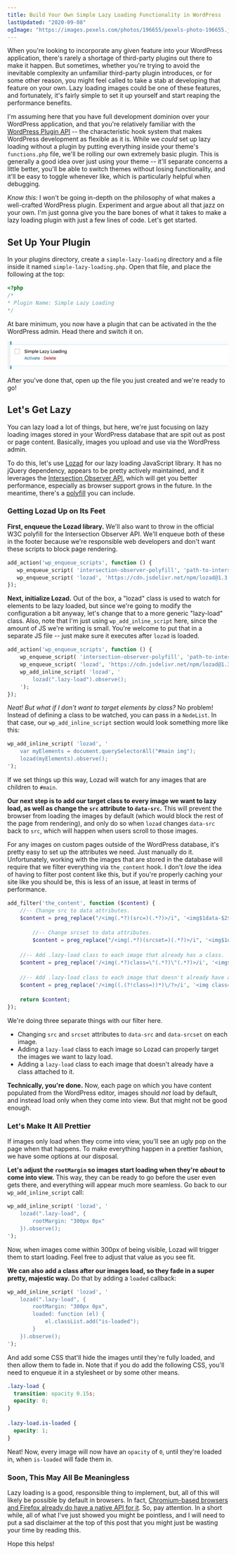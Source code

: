 ```yaml
---
title: Build Your Own Simple Lazy Loading Functionality in WordPress
lastUpdated: "2020-09-08"
ogImage: "https://images.pexels.com/photos/196655/pexels-photo-196655.jpeg"
---
```


When you're looking to incorporate any given feature into your WordPress application, there's rarely a shortage of third-party plugins out there to make it happen. But sometimes, whether you're trying to avoid the inevitable complexity an unfamiliar third-party plugin introduces, or for some other reason, you might feel called to take a stab at developing that feature on your own. Lazy loading images could be one of these features, and fortunately, it's fairly simple to set it up yourself and start reaping the performance benefits.

I'm assuming here that you have full development dominion over your WordPress application, and that you're relatively familiar with the [WordPress Plugin API](https://codex.wordpress.org/Plugin_API) -- the characteristic hook system that makes WordPress development as flexible as it is. While we _could_ set up lazy loading without a plugin by putting everything inside your theme's `functions.php` file, we'll be rolling our own extremely basic plugin. This is generally a good idea over just using your theme -- it'll separate concerns a little better, you'll be able to switch themes without losing functionality, and it'll be easy to toggle whenever like, which is particularly helpful when debugging.

_Know this:_ I won't be going in-depth on the philosophy of what makes a well-crafted WordPress plugin. Experiment and argue about all that jazz on your own. I'm just gonna give you the bare bones of what it takes to make a lazy loading plugin with just a few lines of code. Let's get started.

## Set Up Your Plugin

In your plugins directory, create a `simple-lazy-loading` directory and a file inside it named `simple-lazy-loading.php`. Open that file, and place the following at the top:

```php
<?php
/*
* Plugin Name: Simple Lazy Loading
*/
```

At bare minimum, you now have a plugin that can be activated in the the WordPress admin. Head there and switch it on.

![Activate Simple Lazy Loading Plugin](simple-lazy-loading.jpg)

After you've done that, open up the file you just created and we're ready to go!

## Let's Get Lazy

You can lazy load a lot of things, but here, we're just focusing on lazy loading images stored in your WordPress database that are spit out as post or page content. Basically, images you upload and use via the WordPress admin.

To do this, let's use [Lozad](https://github.com/ApoorvSaxena/lozad.js) for our lazy loading JavaScript library. It has no jQuery dependency, appears to be pretty actively maintained, and it leverages the [Intersection Observer API](https://developer.mozilla.org/en-US/docs/Web/API/Intersection_Observer_API), which will get you better performance, especially as browser support grows in the future. In the meantime, there's a [polyfill](https://github.com/w3c/IntersectionObserver/tree/master/polyfill) you can include.

### Getting Lozad Up on Its Feet

**First, enqueue the Lozad library.** We'll also want to throw in the official W3C polyfill for the Intersection Observer API. We'll enqueue both of these in the footer because we're responsible web developers and don't want these scripts to block page rendering.

```php
add_action('wp_enqueue_scripts', function () {
   wp_enqueue_script( 'intersection-observer-polyfill', 'path-to-intersection-observer.js', [], null, true );
   wp_enqueue_script( 'lozad', 'https://cdn.jsdelivr.net/npm/lozad@1.3.0/dist/lozad.min.js', ['intersection-observer-polyfill'], null, true );
});
```

**Next, initialize Lozad.** Out of the box, a "lozad" class is used to watch for elements to be lazy loaded, but since we're going to modify the configuration a bit anyway, let's change that to a more generic "lazy-load" class. Also, note that I'm just using `wp_add_inline_script` here, since the amount of JS we're writing is small. You're welcome to put that in a separate JS file -- just make sure it executes after `lozad` is loaded.

```php
add_action('wp_enqueue_scripts', function () {
    wp_enqueue_script( 'intersection-observer-polyfill', 'path-to-intersection-observer.js', [], null, true );
    wp_enqueue_script( 'lozad', 'https://cdn.jsdelivr.net/npm/lozad@1.3.0/dist/lozad.min.js', ['intersection-observer-polyfill'], null, true );
    wp_add_inline_script( 'lozad', '
        lozad(".lazy-load").observe();
    ');
});
```

_Neat! But what if I don't want to target elements by class?_ No problem! Instead of defining a class to be watched, you can pass in a `NodeList`. In that case, our `wp_add_inline_script` section would look something more like this:

```php
wp_add_inline_script( 'lozad', '
	var myElements = document.querySelectorAll("#main img");
	lozad(myElements).observe();
');
```

If we set things up this way, Lozad will watch for any images that are children to `#main`.

**Our next step is to add our target class to every image we want to lazy load, as well as change the `src` attribute to `data-src`.** This will prevent the browser from loading the images by default (which would block the rest of the page from rendering), and only do so when `lozad` changes `data-src` back to `src`, which will happen when users scroll to those images.

For any images on custom pages outside of the WordPress database, it's pretty easy to set up the attributes we need. Just manually do it. Unfortunately, working with the images that are stored in the database will require that we filter everything via `the_content` hook. I don't _love_ the idea of having to filter post content like this, but if you're properly caching your site like you should be, this is less of an issue, at least in terms of performance.

```php
add_filter('the_content', function ($content) {
	//-- Change src to data attributes.
	$content = preg_replace("/<img(.*?)(src=)(.*?)>/i", '<img$1data-$2$3>', $content);

    	//-- Change srcset to data attributes.
    	$content = preg_replace("/<img(.*?)(srcset=)(.*?)>/i", '<img$1data-$2$3>', $content);

	//-- Add .lazy-load class to each image that already has a class.
	$content = preg_replace('/<img(.*?)class=\"(.*?)\"(.*?)>/i', '<img$1class="$2 lazy-load"$3>', $content);

	//-- Add .lazy-load class to each image that doesn't already have a class.
	$content = preg_replace('/<img((.(?!class=))*)\/?>/i', '<img class="lazy-load"$1>', $content);

	return $content;
});
```

We're doing three separate things with our filter here.

- Changing `src` and `srcset` attributes to `data-src` and `data-srcset` on each image.
- Adding a `lazy-load` class to each image so Lozad can properly target the images we want to lazy load.
- Adding a `lazy-load` class to each image that doesn't already have a class attached to it.

**Technically, you're done.** Now, each page on which you have content populated from the WordPress editor, images should _not_ load by default, and instead load only when they come into view. But that might not be good enough.

### Let's Make It All Prettier

If images only load when they come into view, you'll see an ugly pop on the page when that happens. To make everything happen in a prettier fashion, we have some options at our disposal.

**Let's adjust the `rootMargin` so images start loading when they're _about_ to come into view.** This way, they can be ready to go before the user even gets there, and everything will appear much more seamless. Go back to our `wp_add_inline_script` call:

```php
wp_add_inline_script( 'lozad', '
	lozad(".lazy-load", {
		rootMargin: "300px 0px"
	}).observe();
');
```

Now, when images come within 300px of being visible, Lozad will trigger them to start loading. Feel free to adjust that value as you see fit.

**We can also add a class after our images load, so they fade in a super pretty, majestic way.** Do that by adding a `loaded` callback:

```php
wp_add_inline_script( 'lozad', '
	lozad(".lazy-load", {
		rootMargin: "300px 0px",
		loaded: function (el) {
			el.classList.add("is-loaded");
		}
	}).observe();
');
```

And add some CSS that'll hide the images until they're fully loaded, and then allow them to fade in. Note that if you do add the following CSS, you'll need to enqueue it in a stylesheet or by some other means.

```css
.lazy-load {
  transition: opacity 0.15s;
  opacity: 0;
}

.lazy-load.is-loaded {
  opacity: 1;
}
```

Neat! Now, every image will now have an `opacity` of `0`, until they're loaded in, when `is-loaded` will fade them in.

### Soon, This May All Be Meaningless

Lazy loading is a good, responsible thing to implement, but, all of this will likely be possible by default in browsers. In fact, [Chromium-based browsers and Firefox already do have a native API for it](https://web.dev/native-lazy-loading/). So, pay attention. In a short while, all of what I've just showed you might be pointless, and I will need to put a sad disclaimer at the top of this post that you might just be wasting your time by reading this.

Hope this helps!
